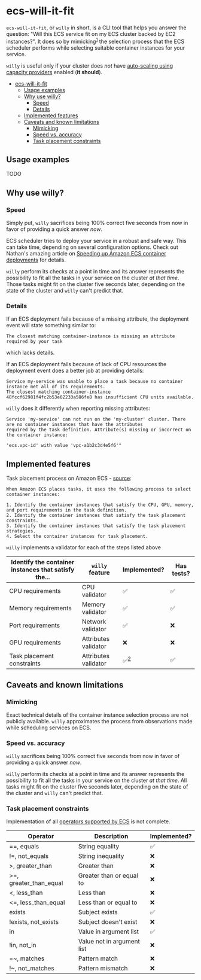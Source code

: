 # ecs-will-it-fit

`ecs-will-it-fit`, or `willy` in short, is a CLI tool that helps you answer the question: "Will this ECS service fit on
my ECS cluster backed by EC2 instances?". It does so by mimicking<sup>[1](#mimicking)</sup> the selection process that
the ECS scheduler performs while selecting suitable container instances for your service.

`willy` is useful only if your cluster does _not_ have [auto-scaling using capacity providers](https://docs.aws.amazon.com/AmazonECS/latest/developerguide/cluster-auto-scaling.html) enabled
(**it should**).

<!-- TOC -->
* [ecs-will-it-fit](#ecs-will-it-fit)
  * [Usage examples](#usage-examples)
  * [Why use willy?](#why-use-willy)
    * [Speed](#speed)
    * [Details](#details)
  * [Implemented features](#implemented-features)
  * [Caveats and known limitations](#caveats-and-known-limitations)
    * [Mimicking](#mimicking)
    * [Speed vs. accuracy](#speed-vs-accuracy)
    * [Task placement constraints](#task-placement-constraints)
<!-- TOC -->

## Usage examples

TODO

## Why use willy?

### Speed

Simply put, `willy` sacrifices being 100% correct five seconds from now in favor of providing a quick answer _now_.

ECS scheduler tries to deploy your service in a robust and safe way. This can take time, depending on several configuration
options. Check out Nathan's amazing article on [Speeding up Amazon ECS container deployments](https://nathanpeck.com/speeding-up-amazon-ecs-container-deployments/)
for details.

`willy` perform its checks at a point in time and its answer represents the possibility to fit all the tasks in your
service on the cluster _at that time_. Those tasks might fit on the cluster five seconds later, depending on the state
of the cluster and `willy` can't predict that.

### Details

If an ECS deployment fails because of a missing attribute, the deployment event will state something similar to:

```
The closest matching container-instance is missing an attribute required by your task
```

which lacks details.

If an ECS deployment fails because of lack of CPU resources the deployment event does a better job at providing details:

```text
Service my-service was unable to place a task because no container instance met all of its requirements.
The closest matching container-instance 48fccf62981f4fc2b53e62233a586fe8 has insufficient CPU units available.
```

`willy` does it differently when reporting missing attributes:

```text
Service 'my-service' can not run on the 'my-cluster' cluster. There are no container instances that have the attributes
required by the task definition. Attribute(s) missing or incorrect on the container instance:

'ecs.vpc-id' with value 'vpc-a1b2c3d4e5f6'"
```

## Implemented features

Task placement process on Amazon ECS - [source](https://docs.aws.amazon.com/AmazonECS/latest/developerguide/task-placement.html#ec2-launch-type):

```
When Amazon ECS places tasks, it uses the following process to select container instances:

1. Identify the container instances that satisfy the CPU, GPU, memory, and port requirements in the task definition.
2. Identify the container instances that satisfy the task placement constraints.
3. Identify the container instances that satisfy the task placement strategies.
4. Select the container instances for task placement.
```

`willy` implements a validator for each of the steps listed above

| Identify the container instances that satisfy the... | `willy` feature      | Implemented?                                                  | Has tests?         |
|------------------------------------------------------|----------------------|---------------------------------------------------------------|--------------------|
| CPU requirements                                     | CPU validator        | :white_check_mark:                                            | :white_check_mark: |
| Memory requirements                                  | Memory validator     | :white_check_mark:                                            | :white_check_mark: |
| Port requirements                                    | Network validator    | :white_check_mark:                                            | :x:                |
| GPU requirements                                     | Attributes validator | :x:                                                           | :x:                |
| Task placement constraints                           | Attributes validator | :white_check_mark:<sup>[2](#task-placement-constraints)</sup> | :white_check_mark: |

## Caveats and known limitations

### Mimicking

Exact technical details of the container instance selection process are not publicly available. `willy` approximates the
process from observations made while scheduling services on ECS.

### Speed vs. accuracy

`willy` sacrifices being 100% correct five seconds from now in favor of providing a quick answer _now_.

`willy` perform its checks at a point in time and its answer represents the possibility to fit all the tasks in your
service on the cluster _at that time_. All tasks might fit on the cluster five seconds later, depending on the state of
the cluster and `willy` can't predict that.

### Task placement constraints

Implementation of all [operators supported by ECS](https://docs.aws.amazon.com/AmazonECS/latest/developerguide/cluster-query-language.html)
is not complete.

| Operator               | Description                | Implemented?       |
|------------------------|----------------------------|--------------------|
| ==, equals             | String equality            | :white_check_mark: |
| !=, not_equals         | String inequality          | :x:                |
| >, greater_than        | Greater than               | :x:                |
| >=, greater_than_equal | Greater than or equal to   | :x:                |
| <, less_than           | Less than                  | :x:                |
| <=, less_than_equal    | Less than or equal to      | :x:                |
| exists                 | Subject exists             | :white_check_mark: |
| !exists, not_exists    | Subject doesn't exist      | :x:                |
| in                     | Value in argument list     | :white_check_mark: |
| !in, not_in            | Value not in argument list | :x:                |
| =~, matches            | Pattern match              | :x:                |
| !~, not_matches        | Pattern mismatch           | :x:                |